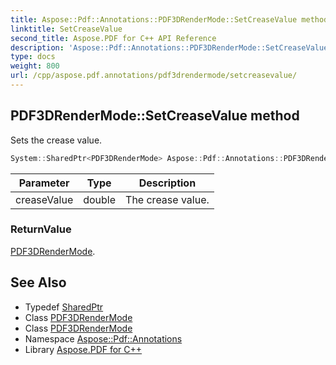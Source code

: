 ```yaml
---
title: Aspose::Pdf::Annotations::PDF3DRenderMode::SetCreaseValue method
linktitle: SetCreaseValue
second_title: Aspose.PDF for C++ API Reference
description: 'Aspose::Pdf::Annotations::PDF3DRenderMode::SetCreaseValue method. Sets the crease value in C++.'
type: docs
weight: 800
url: /cpp/aspose.pdf.annotations/pdf3drendermode/setcreasevalue/
---
```

## PDF3DRenderMode::SetCreaseValue method


Sets the crease value.

```cpp
System::SharedPtr<PDF3DRenderMode> Aspose::Pdf::Annotations::PDF3DRenderMode::SetCreaseValue(double creaseValue)
```


| Parameter | Type | Description |
| --- | --- | --- |
| creaseValue | double | The crease value. |

### ReturnValue

[PDF3DRenderMode](../).

## See Also

* Typedef [SharedPtr](../../../system/sharedptr/)
* Class [PDF3DRenderMode](../)
* Class [PDF3DRenderMode](../)
* Namespace [Aspose::Pdf::Annotations](../../)
* Library [Aspose.PDF for C++](../../../)
